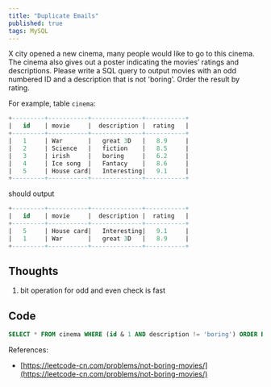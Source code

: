 ```yaml
---
title: "Duplicate Emails"
published: true
tags: MySQL
---
```


X city opened a new cinema, many people would like to go to this cinema. The cinema also gives out a poster indicating the movies’ ratings and descriptions.
Please write a SQL query to output movies with an odd numbered ID and a description that is not 'boring'. Order the result by rating.

For example, table `cinema`:

```SQL
+---------+-----------+--------------+-----------+
|   id    | movie     |  description |  rating   |
+---------+-----------+--------------+-----------+
|   1     | War       |   great 3D   |   8.9     |
|   2     | Science   |   fiction    |   8.5     |
|   3     | irish     |   boring     |   6.2     |
|   4     | Ice song  |   Fantacy    |   8.6     |
|   5     | House card|   Interesting|   9.1     |
+---------+-----------+--------------+-----------+
```

should output

```SQL
+---------+-----------+--------------+-----------+
|   id    | movie     |  description |  rating   |
+---------+-----------+--------------+-----------+
|   5     | House card|   Interesting|   9.1     |
|   1     | War       |   great 3D   |   8.9     |
+---------+-----------+--------------+-----------+
```

## Thoughts

1. bit operation for odd and even check is fast

## Code

```SQL
SELECT * FROM cinema WHERE (id & 1 AND description != 'boring') ORDER BY rating DESC;
```

References:

- [https://leetcode-cn.com/problems/not-boring-movies/](https://leetcode-cn.com/problems/not-boring-movies/)
